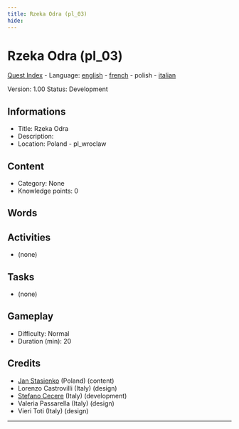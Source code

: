 ```yaml
---
title: Rzeka Odra (pl_03)
hide:
---
```


# Rzeka Odra (pl_03)
[Quest Index](./index.pl.md) - Language: [english](./pl_03.md) - [french](./pl_03.fr.md) - polish - [italian](./pl_03.it.md)

Version: 1.00
Status: Development

## Informations

- Title: Rzeka Odra
- Description: 
- Location: Poland - pl_wroclaw
## Content
- Category: None
- Knowledge points: 0
## Words
## Activities
- (none)

## Tasks
- (none)
## Gameplay
- Difficulty: Normal
- Duration (min): 20
## Credits
- [Jan Stasienko](mailto:jan.stasienko@dsw.edu.pl) (Poland) (content)
- Lorenzo Castrovilli (Italy) (design)
- [Stefano Cecere](https://stefanocecere.com) (Italy) (development)
- Valeria Passarella (Italy) (design)
- Vieri Toti (Italy) (design)

---

